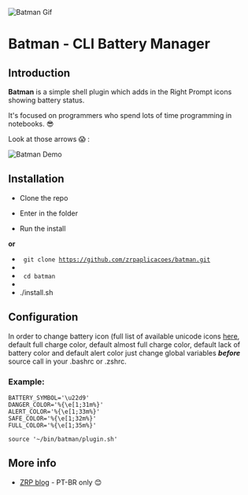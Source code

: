 ![Batman Gif](http://orig15.deviantart.net/67eb/f/2012/205/e/4/pikachu___batman_by_mnrart-d58f68d.gif)

# Batman - CLI Battery Manager


## Introduction

**Batman** is a simple shell plugin which adds in the Right Prompt icons showing battery status. 

It's focused on programmers who spend lots of time programming in notebooks. :sunglasses:

Look at those arrows :scream: :

![Batman Demo](http://labs.zrp.com.br/wp-content/uploads/2016/04/shell-300x45.png "Demo of batman icons")

## Installation

- Clone the repo

- Enter in the folder

- Run the install

**or**

- <code> git clone https://github.com/zrpaplicacoes/batman.git </code>
- 
- <code> cd batman </code>
- 
- ./install.sh


## Configuration

In order to change battery icon (full list of available unicode icons [here](http://unicode-table.com/en/#combining-diacritical-marks-extended), 
default full charge color, default almost full charge color, default lack of battery color and default alert color just change global variables
***before*** source call in your .bashrc or .zshrc.

### Example:

```
BATTERY_SYMBOL='\u22d9'
DANGER_COLOR='%{\e[1;31m%}'
ALERT_COLOR='%{\e[1;33m%}'
SAFE_COLOR='%{\e[1;32m%}'
FULL_COLOR='%{\e[1;35m%}'

source '~/bin/batman/plugin.sh'
```

## More info

- [ZRP blog](http://www.zrp.com.br/blog/2016/04/21/batman-cli-battery-manager/) - PT-BR only :blush:
